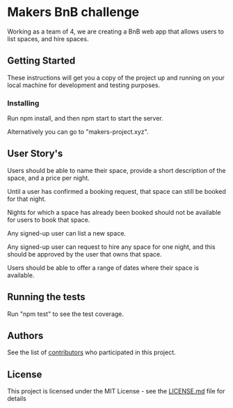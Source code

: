 # Makers BnB challenge

Working as a team of 4, we are creating a BnB web app that allows users to list spaces, and hire spaces.

## Getting Started

These instructions will get you a copy of the project up and running on your local machine for development and testing purposes. 

### Installing

Run npm install, and then npm start to start the server.

Alternatively you can go to "makers-project.xyz".

## User Story's
Users should be able to name their space, provide a short description of the space, and a price per night.

Until a user has confirmed a booking request, that space can still be booked for that night.

Nights for which a space has already been booked should not be available for users to book that space.

Any signed-up user can list a new space.

Any signed-up user can request to hire any space for one night, and this should be approved by the user that owns that space.

Users should be able to offer a range of dates where their space is available.


## Running the tests

Run "npm test" to see the test coverage.

## Authors

See the list of [contributors](https://github.com/DMartinBGL/MakersBnB-DJBT/graphs/contributors) who participated in this project.

## License

This project is licensed under the MIT License - see the [LICENSE.md](LICENSE.md) file for details

